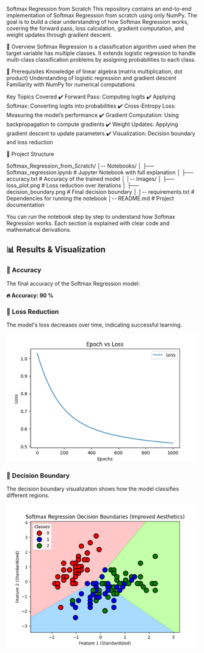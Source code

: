 Softmax Regression from Scratch
This repository contains an end-to-end implementation of Softmax Regression from scratch using only NumPy. The goal is to build a clear understanding of how Softmax Regression works, covering the forward pass, loss calculation, gradient computation, and weight updates through gradient descent.

📌 Overview
Softmax Regression is a classification algorithm used when the target variable has multiple classes. It extends logistic regression to handle multi-class classification problems by assigning probabilities to each class.


📖 Prerequisites
Knowledge of linear algebra (matrix multiplication, dot product)
Understanding of logistic regression and gradient descent
Familiarity with NumPy for numerical computations



Key Topics Covered
✔️ Forward Pass: Computing logits
✔️ Applying Softmax: Converting logits into probabilities
✔️ Cross-Entropy Loss: Measuring the model’s performance
✔️ Gradient Computation: Using backpropagation to compute gradients
✔️ Weight Updates: Applying gradient descent to update parameters
✔️ Visualization: Decision boundary and loss reduction



📂 Project Structure

Softmax_Regression_from_Scratch/
│-- Notebooks/
│   ├── Softmax_regression.ipynb  # Jupyter Notebook with full explanation
│   ├── accuracy.txt              # Accuracy of the trained model
│
│-- Images/
│   ├── loss_plot.png             # Loss reduction over iterations
│   ├── decision_boundary.png     # Final decision boundary
│
│-- requirements.txt              # Dependencies for running the notebook
│-- README.md                     # Project documentation



You can run the notebook step by step to understand how Softmax Regression works. Each section is explained with clear code and mathematical derivations.



## 📊 Results & Visualization

### 🔹 Accuracy
The final accuracy of the Softmax Regression model:

**🔥 Accuracy: 90 %**

### 🔹 Loss Reduction
The model's loss decreases over time, indicating successful learning.

![Loss Plot](Images/loss_plot.png)

### 🔹 Decision Boundary
The decision boundary visualization shows how the model classifies different regions.

![Decision Boundary](Images/decision_boundary.png)